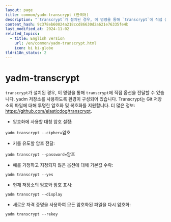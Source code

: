 ```yaml
---
layout: page
title: common/yadm-transcrypt (한국어)
description: "`transcrypt`가 설치된 경우, 이 명령을 통해 `transcrypt`에 직접 옵션을 전달할 수 있습니다."
content_hash: 9c378eb60824a218ccd86630d2a621e76335fe4b
last_modified_at: 2024-11-02
related_topics:
  - title: English version
    url: /en/common/yadm-transcrypt.html
    icon: bi bi-globe
tldri18n_status: 2
---
```

# yadm-transcrypt

`transcrypt`가 설치된 경우, 이 명령을 통해 `transcrypt`에 직접 옵션을 전달할 수 있습니다.
yadm 저장소를 사용하도록 환경이 구성되어 있습니다.
Transcrypt는 Git 저장소의 파일에 대해 투명한 암호화 및 복호화를 지원합니다.
더 많은 정보: <https://github.com/elasticdog/transcrypt>.

- 암호화에 사용할 대칭 암호 설정:

`yadm transcrypt --cipher=`<span class="tldr-var badge badge-pill bg-dark-lm bg-white-dm text-white-lm text-dark-dm font-weight-bold">암호</span>

- 키를 유도할 암호 전달:

`yadm transcrypt --password=`<span class="tldr-var badge badge-pill bg-dark-lm bg-white-dm text-white-lm text-dark-dm font-weight-bold">암호</span>

- 예를 가정하고 지정되지 않은 옵션에 대해 기본값 수락:

`yadm transcrypt --yes`

- 현재 저장소의 암호와 암호 표시:

`yadm transcrypt --display`

- 새로운 자격 증명을 사용하여 모든 암호화된 파일을 다시 암호화:

`yadm transcrypt --rekey`
